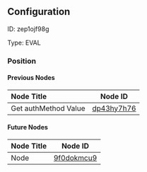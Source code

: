 # 
## Configuration
ID:  zep1ojf98g

Type: EVAL 








### Position

#### Previous Nodes
| Node Title | Node ID |
| :------------- | ------------ |
| Get authMethod Value | [dp43hy7h76](./dp43hy7h76.md) | 
 
 #### Future Nodes
| Node Title | Node ID |
| :------------- | ------------ |
| Node |[9f0dokmcu9](./9f0dokmcu9.md) | 